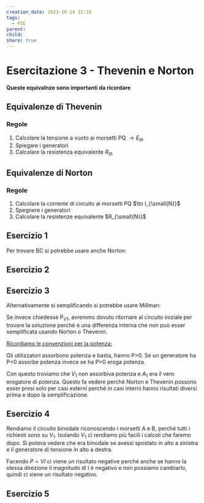 ```yaml
---
creation_date: 2023-10-14 15:10
tags:
  - PIE
parent: 
child: 
share: true
---
```

# Esercitazione 3 - Thevenin e Norton

**Queste equivalnze sono importanti da ricordare**
## Equivalenze di Thevenin

<!Diagrammi di Thevenin>

### Regole

1. Calcolare la tensione a vuoto ai morsetti
   PQ $\to E_{th}$
2. Spiegare i generatori
3. Calcolare la resistenza equivalente $R_{th}$

## Equivalenze di Norton

<!Diagrammi equivalenze>

### Regole

1. Calcolare la corrente di circuito ai morsetti
   PQ $\to I_{\small{N}}$
2. Spegnere i generatori
3. Calcolare la resistenze equivalente $R_{\small{N}}$


## Esercizio 1

<!Diagramma esercizio 1>

Per trovare BC si potrebbe usare anche Norton:

<!Diagramma soluzione con Norton>

## Esercizio 2

<!Diagramma esercizio 2>

## Esercizio 3

<!Diagramma esercizio 3>

Alternativamente si semplificando si potrebbe usare Millman:

<!Diagramma alternativa Millman>

Se invece chiedesse P$_{V1}$, avremmo dovuto ritornare al circuito iniziale per trovare la soluzione perché è una differenza interna che non può esser semplificata usando Norton o Thevenin.

<!Diagramma P_v1>

<u>Ricordiamo le convenzioni per la potenza:</u>

Gli utilizzatori assorbono potenza e basta, hanno P>0. Se un generatore ha P<0 assorbe potenza invece se ha P>0 eroga potenza.

Con questo troviamo che $V_{1}$ non assorbiva potenza e $A_{1}$ era il vero erogatore di potenza. Questo fa vedere perché Norton e Thevenin possono esser presi solo per casi esterni perché in casi interni hanno risultati diversi prima e dopo la semplificazione.

## Esercizio 4

<!Diagramma setting esercizio 4>

Rendiamo il circuito binodale riconoscendo i morsetti A e B, perché tutti i richiesti sono su $V_{1}$. Isolando $V_{1}$ ci rendiamo più facili i calcoli che faremo dopo. Si poteva vedere che era binodale se avessi spostato in alto a sinistra e il generatore di tensione in alto a destra.

<!Diagramma calcoli esercizio 4>

Facendo $P= VI$ ci viene un risultato negative perché anche se hanno la stessa direzione il magnitudo di I è negativo e non possiamo cambiarlo, quindi ci viene un risultato negativo.

## Esercizio 5

<!Diagramma esercizio 5>

